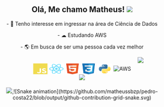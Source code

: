 <div align="center">
   <h2>Olá, Me chamo Matheus!  <img src="https://media.giphy.com/media/hvRJCLFzcasrR4ia7z/giphy.gif" width="25px"> </h2>
  <p>- 🤖 Tenho interesse em ingressar na área de Ciência de Dados</p>
  <p>- ☁ Estudando AWS</p>
  <p>- 🌎 Em busca de ser uma pessoa cada vez melhor</p>
</div>
<img align='right' src='https://github.com/Rishit-dagli/Rishit-dagli/blob/master/images/octocat-anime.gif' width='100'>
<br>

<div align="center" style="text-align: center;">
  <img align="center" alt="Js" height="30" width="40" src="https://raw.githubusercontent.com/devicons/devicon/master/icons/javascript/javascript-plain.svg">
  <img align="center" alt="React" height="30" width="40" src="https://raw.githubusercontent.com/devicons/devicon/master/icons/react/react-original.svg">
  <img align="center" alt="HTML" height="30" width="40" src="https://raw.githubusercontent.com/devicons/devicon/master/icons/html5/html5-original.svg">
  <img align="center" alt="CSS" height="30" width="40" src="https://raw.githubusercontent.com/devicons/devicon/master/icons/css3/css3-original.svg">
  <img align="center" alt="Python" height="30" width="40" src="https://raw.githubusercontent.com/devicons/devicon/master/icons/python/python-original.svg">
	<img align="center" alt="AWS" height="80" width="105" src="https://cdn.jsdelivr.net/gh/devicons/devicon/icons/amazonwebservices/amazonwebservices-plain-wordmark.svg"> 
</div>

<div align="center">
  <img src="https://github-readme-stats.vercel.app/api?username=matheussbzp&show_icons=true&theme=vision-friendly-dark" />
</div>

<br>

<div align="center">
  <a href="https://github.com/matheussbzp/github-readme-stats">
    <img src="https://github-readme-stats.vercel.app/api/top-langs/?username=matheussbzp&layout=compact&theme=vision-friendly-dark" />
  </a>
	 ![Snake animation](https://github.com/matheussbzp/pedro-costa22/blob/output/github-contribution-grid-snake.svg)
 </div>
 

